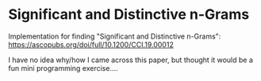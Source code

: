 # Significant and Distinctive n-Grams

Implementation for finding "Significant and Distinctive n-Grams": https://ascopubs.org/doi/full/10.1200/CCI.19.00012

I have no idea why/how I came across this paper, but thought it would be a fun mini programming exercise....